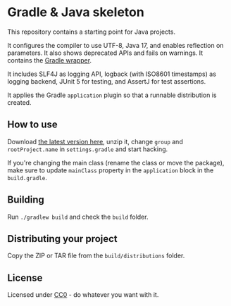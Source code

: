 # Gradle & Java skeleton

This repository contains a starting point for Java projects.

It configures the compiler to use UTF-8, Java 17, and enables reflection on parameters. It also shows deprecated APIs
and fails on warnings. It contains the [Gradle wrapper](https://docs.gradle.org/current/userguide/gradle_wrapper.html).

It includes SLF4J as logging API, logback (with ISO8601 timestamps) as logging backend, JUnit 5 for testing, and AssertJ
for test assertions.

It applies the Gradle `application` plugin so that a runnable distribution is created.

## How to use

Download [the latest version here](https://github.com/mhalbritter/java-gradle-skeleton/archive/master.zip), unzip it,
change `group` and `rootProject.name` in `settings.gradle` and start hacking.

If you're changing the main class (rename the class or move the package), make sure to update `mainClass` property in
the
`application` block in the `build.gradle`.

## Building

Run `./gradlew build` and check the `build` folder.

## Distributing your project

Copy the ZIP or TAR file from the `build/distributions` folder.

## License

Licensed under [CC0](https://creativecommons.org/publicdomain/zero/1.0/) - do whatever you want with it.
